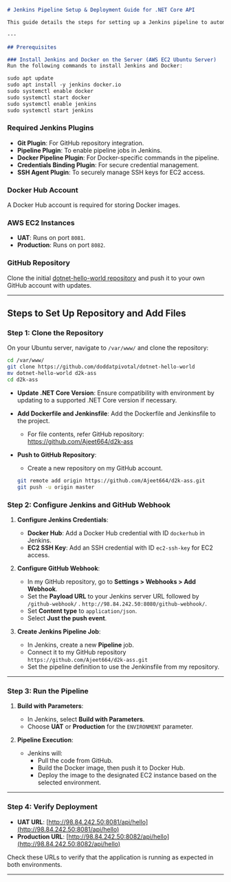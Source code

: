 ```markdown
# Jenkins Pipeline Setup & Deployment Guide for .NET Core API

This guide details the steps for setting up a Jenkins pipeline to automate the build, push, and deployment of a Dockerized .NET Core API to AWS EC2. The pipeline supports both UAT and Production environments and uses Docker Hub as the image registry.

---

## Prerequisites

### Install Jenkins and Docker on the Server (AWS EC2 Ubuntu Server)
Run the following commands to install Jenkins and Docker:

sudo apt update
sudo apt install -y jenkins docker.io
sudo systemctl enable docker
sudo systemctl start docker
sudo systemctl enable jenkins
sudo systemctl start jenkins
```

### Required Jenkins Plugins
- **Git Plugin**: For GitHub repository integration.
- **Pipeline Plugin**: To enable pipeline jobs in Jenkins.
- **Docker Pipeline Plugin**: For Docker-specific commands in the pipeline.
- **Credentials Binding Plugin**: For secure credential management.
- **SSH Agent Plugin**: To securely manage SSH keys for EC2 access.

### Docker Hub Account
A Docker Hub account is required for storing Docker images.

### AWS EC2 Instances
- **UAT**: Runs on port `8081`.
- **Production**: Runs on port `8082`.

### GitHub Repository
Clone the initial [dotnet-hello-world repository](https://github.com/doddatpivotal/dotnet-hello-world) and push it to your own GitHub account with updates.

---

## Steps to Set Up Repository and Add Files

### Step 1: Clone the Repository
On your Ubuntu server, navigate to `/var/www/` and clone the repository:
```bash
cd /var/www/
git clone https://github.com/doddatpivotal/dotnet-hello-world 
mv dotnet-hello-world d2k-ass
cd d2k-ass
```

- **Update .NET Core Version**: Ensure compatibility with environment by updating to a supported .NET Core version if necessary.

- **Add Dockerfile and Jenkinsfile**: Add the Dockerfile and Jenkinsfile to the project.
  - For file contents, refer GitHub repository: https://github.com/Ajeet664/d2k-ass

- **Push to GitHub Repository**:
  - Create a new repository on my GitHub account.
  ```bash
  git remote add origin https://github.com/Ajeet664/d2k-ass.git
  git push -u origin master
  ```

### Step 2: Configure Jenkins and GitHub Webhook

1. **Configure Jenkins Credentials**:
   - **Docker Hub**: Add a Docker Hub credential with ID `dockerhub` in Jenkins.
   - **EC2 SSH Key**: Add an SSH credential with ID `ec2-ssh-key` for EC2 access.

2. **Configure GitHub Webhook**:
   - In my GitHub repository, go to **Settings > Webhooks > Add Webhook**.
   - Set the **Payload URL** to your Jenkins server URL followed by `/github-webhook/` . `http://98.84.242.50:8080/github-webhook/`.
   - Set **Content type** to `application/json`.
   - Select **Just the push event**.

3. **Create Jenkins Pipeline Job**:
   - In Jenkins, create a new **Pipeline** job.
   - Connect it to my GitHub repository  `https://github.com/Ajeet664/d2k-ass.git`
   - Set the pipeline definition to use the Jenkinsfile from my repository.

---

### Step 3: Run the Pipeline

1. **Build with Parameters**:
   - In Jenkins, select **Build with Parameters**.
   - Choose **UAT** or **Production** for the `ENVIRONMENT` parameter.

2. **Pipeline Execution**:
   - Jenkins will:
     - Pull the code from GitHub.
     - Build the Docker image, then push it to Docker Hub.
     - Deploy the image to the designated EC2 instance based on the selected environment.

---

### Step 4: Verify Deployment
- **UAT URL**: [http://98.84.242.50:8081/api/hello](http://98.84.242.50:8081/api/hello)
- **Production URL**: [http://98.84.242.50:8082/api/hello](http://98.84.242.50:8082/api/hello)

Check these URLs to verify that the application is running as expected in both environments.

--- 
